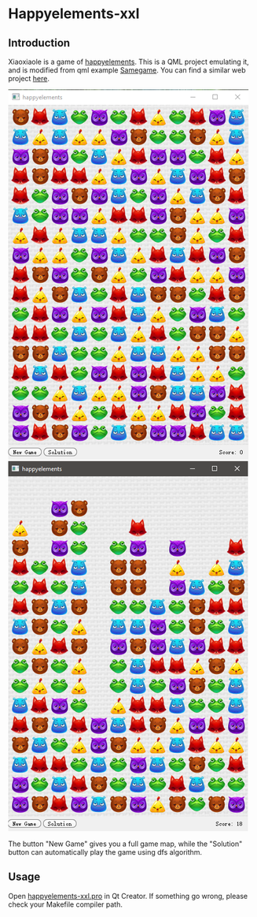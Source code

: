 # Happyelements-xxl

## Introduction

Xiaoxiaole is a game of [happyelements](http://xxl.happyelements.com/). This is a QML project emulating it, and is modified from qml example [Samegame](https://doc.qt.io/qt-5/qtdoc-demos-samegame-example.html). You can find a similar web project [here](https://github.com/yicheng-irun/Elimination-games-XiaoXiaoLe).

![](README-img/game-pic1.png)
![](README-img/game-pic2.png)

The button "New Game" gives you a full game map, while the "Solution" button can automatically play the game using dfs algorithm.

## Usage

Open [happyelements-xxl.pro](/happyelements-xxl.pro) in Qt Creator. If something go wrong, please check your Makefile compiler path.